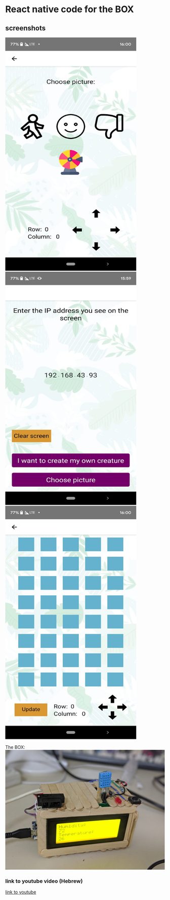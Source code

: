 
# React native code for the BOX

## screenshots

<img src="https://github.com/dolby360/MyIOT/blob/master/screenshots/1.jpeg?raw=true" width="414" height="736">
<img src="https://github.com/dolby360/MyIOT/blob/master/screenshots/2.jpeg?raw=true" width="414" height="736">
<img src="https://github.com/dolby360/MyIOT/blob/master/screenshots/3.jpeg?raw=true" width="414" height="736">


The BOX:
![The BOX](https://github.com/dolby360/Temperature-distance-screen-Arduino/blob/master/The%20BOX.jpeg?raw=true)

### link to youtube video (Hebrew)
[link to youtube](https://www.youtube.com/watch?v=Jsip-A6hjkM&t=2s)